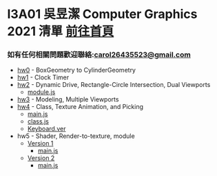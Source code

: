 # I3A01 吳昱潔 Computer Graphics 2021 清單 [前往首頁](https://wuyuchieh.github.io/CGhws/index.html)
### 如有任何相關問題歡迎聯絡:[carol26435523@gmail.com](mailto:carol26435523@gmail.com)
- [hw0](https://github.com/WuYuChieh/CGhws/blob/master/hw0.html) - BoxGeometry to CylinderGeometry
- [hw1](https://github.com/WuYuChieh/CGhws/blob/master/hw1.html) - Clock Timer
- [hw2](https://github.com/WuYuChieh/CGhws/blob/master/hw2/hw2.html) - Dynamic Drive, Rectangle-Circle Intersection, Dual Viewports
	- [module.js](https://github.com/WuYuChieh/CGhws/blob/master/hw2/hw2_module.js)
- [hw3](https://github.com/WuYuChieh/CGhws/blob/master/hw3/hw3.html) - Modeling, Multiple Viewports
- [hw4](https://github.com/WuYuChieh/CGhws/blob/master/hw4/hw4.html) - Class, Texture Animation, and Picking
	- [main.js](https://github.com/WuYuChieh/CGhws/blob/master/hw4/hw4_main.js)
	- [class.js](https://github.com/WuYuChieh/CGhws/blob/master/hw4/hw4_class.js)
	- [Keyboard.ver](https://github.com/WuYuChieh/test/tree/master/hw4)
- hw5 - Shader, Render-to-texture, module
	- [Version 1](https://github.com/WuYuChieh/CGhws/blob/master/hw5/hw5_Version_1.html)
		- [main.js](https://github.com/WuYuChieh/CGhws/blob/master/hw5/hw5_Version_1_main.js)
	- [Version 2](https://github.com/WuYuChieh/CGhws/blob/master/hw5/hw5_Version_2.html)
		- [main.js](https://github.com/WuYuChieh/CGhws/blob/master/hw5/hw5_Version_2_main.js)
	